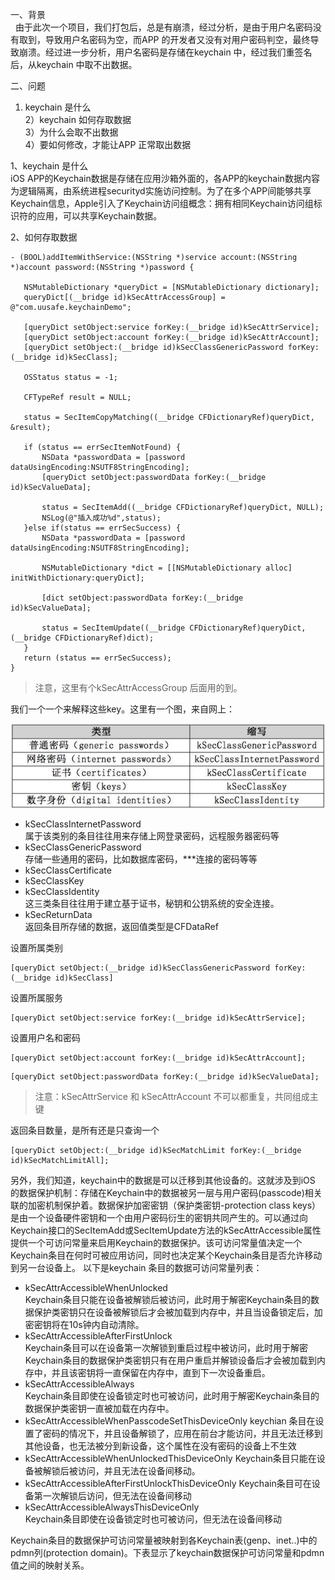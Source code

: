 一、背景  
 &#160;&#160;由于此次一个项目，我们打包后，总是有崩溃，经过分析，是由于用户名密码没有取到，导致用户名密码为空，而APP 的开发者又没有对用户密码判空，最终导致崩溃。经过进一步分析，用户名密码是存储在keychain 中，经过我们重签名后，从keychain 中取不出数据。     
 
 二、问题   
 1) keychain 是什么  
 2）keychain 如何存取数据     
 3）为什么会取不出数据      
 4）要如何修改，才能让APP 正常取出数据     
 
 1、keychain 是什么   
 iOS APP的Keychain数据是存储在应用沙箱外面的，各APP的keychain数据内容为逻辑隔离，由系统进程securityd实施访问控制。为了在多个APP间能够共享Keychain信息，Apple引入了Keychain访问组概念：拥有相同Keychain访问组标识符的应用，可以共享Keychain数据。
 
 2、如何存取数据   
   
 ```
- (BOOL)addItemWithService:(NSString *)service account:(NSString *)account password:(NSString *)password {

   	NSMutableDictionary *queryDict = [NSMutableDictionary dictionary];
  	queryDict[(__bridge id)kSecAttrAccessGroup] = @"com.uusafe.keychainDemo";
    
    [queryDict setObject:service forKey:(__bridge id)kSecAttrService];
    [queryDict setObject:account forKey:(__bridge id)kSecAttrAccount];
    [queryDict setObject:(__bridge id)kSecClassGenericPassword forKey:(__bridge id)kSecClass];
    
    OSStatus status = -1;
    
    CFTypeRef result = NULL;
    
    status = SecItemCopyMatching((__bridge CFDictionaryRef)queryDict, &result);
    
    if (status == errSecItemNotFound) {
        NSData *passwordData = [password dataUsingEncoding:NSUTF8StringEncoding];
        [queryDict setObject:passwordData forKey:(__bridge id)kSecValueData];
        
        status = SecItemAdd((__bridge CFDictionaryRef)queryDict, NULL);
        NSLog(@"插入成功%d",status);
    }else if(status == errSecSuccess) {
        NSData *passwordData = [password dataUsingEncoding:NSUTF8StringEncoding];
        
        NSMutableDictionary *dict = [[NSMutableDictionary alloc] initWithDictionary:queryDict];
        
        [dict setObject:passwordData forKey:(__bridge id)kSecValueData];
        
        status = SecItemUpdate((__bridge CFDictionaryRef)queryDict, (__bridge CFDictionaryRef)dict);
    }
    return (status == errSecSuccess);
}
 ```
 
 
 > 注意，这里有个kSecAttrAccessGroup 后面用的到。        
 
 我们一个一个来解释这些key。这里有一个图，来自网上：     
 
 ![](/images/blog/keychain/1448203-99aefc4b87db83ae.jpeg)     
 
 * kSecClassInternetPassword     
 	属于该类别的条目往往用来存储上网登录密码，远程服务器密码等
 * kSecClassGenericPassword    
 	存储一些通用的密码，比如数据库密码，***连接的密码等等
 * kSecClassCertificate
 * kSecClassKey
 * kSecClassIdentity    
 	这三类条目往往用于建立基于证书，秘钥和公钥系统的安全连接。    
 * kSecReturnData   
 	返回条目所存储的数据，返回值类型是CFDataRef
 
 设置所属类别    
 
```
[queryDict setObject:(__bridge id)kSecClassGenericPassword forKey:(__bridge id)kSecClass]
```   
 
 设置所属服务    
   
```
[queryDict setObject:service forKey:(__bridge id)kSecAttrService];
```  
 
 设置用户名和密码    
 
```
[queryDict setObject:account forKey:(__bridge id)kSecAttrAccount];    
```   
 
```
[queryDict setObject:passwordData forKey:(__bridge id)kSecValueData];     
```   
 >注意：kSecAttrService 和 kSecAttrAccount 不可以都重复，共同组成主键     
 
 
 返回条目数量，是所有还是只查询一个    
 
```
[queryDict setObject:(__bridge id)kSecMatchLimit forKey:(__bridge id)kSecMatchLimitAll];

```   


另外，我们知道，keychain中的数据是可以迁移到其他设备的。这就涉及到iOS 的数据保护机制：存储在Keychain中的数据被另一层与用户密码(passcode)相关联的加密机制保护着。数据保护加密密钥（保护类密钥-protection class keys）是由一个设备硬件密钥和一个由用户密码衍生的密钥共同产生的。可以通过向Keychain接口的SecItemAdd或SecItemUpdate方法的kSecAttrAccessible属性提供一个可访问常量来启用Keychain的数据保护。该可访问常量值决定一个Keychain条目在何时可被应用访问，同时也决定某个Keychain条目是否允许移动到另一台设备上。
以下是keychain 条目的数据可访问常量列表：   
   
* kSecAttrAccessibleWhenUnlocked    
  Keychain条目只能在设备被解锁后被访问，此时用于解密Keychain条目的数据保护类密钥只在设备被解锁后才会被加载到内存中，并且当设备锁定后，加密密钥将在10s钟内自动清除。    
* kSecAttrAccessibleAfterFirstUnlock   
Keychain条目可以在设备第一次解锁到重启过程中被访问，此时用于解密Keychain条目的数据保护类密钥只有在用户重启并解锁设备后才会被加载到内存中，并且该密钥将一直保留在内存中，直到下一次设备重启。
* kSecAttrAccessibleAlways  
  Keychain条目即使在设备锁定时也可被访问，此时用于解密Keychain条目的数据保护类密钥一直被加载在内存中。
* kSecAttrAccessibleWhenPasscodeSetThisDeviceOnly
  keychian 条目在设置了密码的情况下，并且设备解锁了，应用在前台才能访问，并且无法迁移到其他设备，也无法被分到新设备，这个属性在没有密码的设备上不生效
* kSecAttrAccessibleWhenUnlockedThisDeviceOnly
  Keychain条目只能在设备被解锁后被访问，并且无法在设备间移动。 
* kSecAttrAccessibleAfterFirstUnlockThisDeviceOnly
  Keychain条目可在设备第一次解锁后访问，但无法在设备间移动
* kSecAttrAccessibleAlwaysThisDeviceOnly  
  Keychain条目即使在设备锁定时也可被访问，但无法在设备间移动
  
Keychain条目的数据保护可访问常量被映射到各Keychain表(genp、inet..)中的pdmn列(protection domain)。下表显示了keychain数据保护可访问常量和pdmn值之间的映射关系。








  
 
 
 
 

